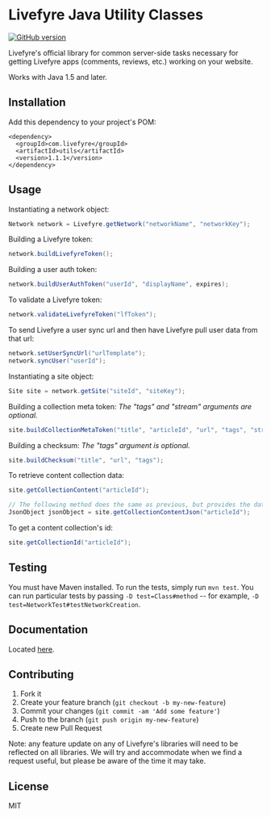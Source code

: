 # Livefyre Java Utility Classes
[![GitHub version](https://badge.fury.io/gh/livefyre%2Flivefyre-java-utils.png)](http://badge.fury.io/gh/livefyre%2Flivefyre-java-utils)

Livefyre's official library for common server-side tasks necessary for getting Livefyre apps (comments, reviews, etc.) working on your website.

Works with Java 1.5 and later.

## Installation

Add this dependency to your project's POM:

    <dependency>
      <groupId>com.livefyre</groupId>
      <artifactId>utils</artifactId>
      <version>1.1.1</version>
    </dependency>

## Usage

Instantiating a network object:

```Java
Network network = Livefyre.getNetwork("networkName", "networkKey");
```

Building a Livefyre token:

```Java
network.buildLivefyreToken();
```

Building a user auth token:

```Java
network.buildUserAuthToken("userId", "displayName", expires);
```

To validate a Livefyre token:

```Java
network.validateLivefyreToken("lfToken");
```

To send Livefyre a user sync url and then have Livefyre pull user data from that url:

```Java
network.setUserSyncUrl("urlTemplate");
network.syncUser("userId");
```

Instantiating a site object:

```Java
Site site = network.getSite("siteId", "siteKey");
```

Building a collection meta token:
*The "tags" and "stream" arguments are optional.*

```Java
site.buildCollectionMetaToken("title", "articleId", "url", "tags", "stream");
```

Building a checksum:
*The "tags" argument is optional.*

```Java
site.buildChecksum("title", "url", "tags");
```

To retrieve content collection data:

```Java
site.getCollectionContent("articleId");

// The following method does the same as previous, but provides the data as a JsonObject.
JsonObject jsonObject = site.getCollectionContentJson("articleId");
```

To get a content collection's id:

```Java
site.getCollectionId("articleId");
```

## Testing

You must have Maven installed. To run the tests, simply run `mvn test`. You can run particular tests by passing `-D test=Class#method` -- for example, `-D test=NetworkTest#testNetworkCreation`.

## Documentation

Located [here](http://answers.livefyre.com/developers/libraries).

## Contributing

1. Fork it
2. Create your feature branch (`git checkout -b my-new-feature`)
3. Commit your changes (`git commit -am 'Add some feature'`)
4. Push to the branch (`git push origin my-new-feature`)
5. Create new Pull Request

Note: any feature update on any of Livefyre's libraries will need to be reflected on all libraries. We will try and accommodate when we find a request useful, but please be aware of the time it may take.

## License

MIT
